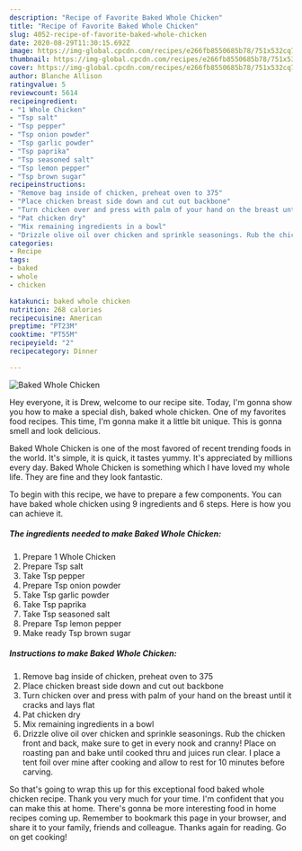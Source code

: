 ```yaml
---
description: "Recipe of Favorite Baked Whole Chicken"
title: "Recipe of Favorite Baked Whole Chicken"
slug: 4052-recipe-of-favorite-baked-whole-chicken
date: 2020-08-29T11:30:15.692Z
image: https://img-global.cpcdn.com/recipes/e266fb8550685b78/751x532cq70/baked-whole-chicken-recipe-main-photo.jpg
thumbnail: https://img-global.cpcdn.com/recipes/e266fb8550685b78/751x532cq70/baked-whole-chicken-recipe-main-photo.jpg
cover: https://img-global.cpcdn.com/recipes/e266fb8550685b78/751x532cq70/baked-whole-chicken-recipe-main-photo.jpg
author: Blanche Allison
ratingvalue: 5
reviewcount: 5614
recipeingredient:
- "1 Whole Chicken"
- "Tsp salt"
- "Tsp pepper"
- "Tsp onion powder"
- "Tsp garlic powder"
- "Tsp paprika"
- "Tsp seasoned salt"
- "Tsp lemon pepper"
- "Tsp brown sugar"
recipeinstructions:
- "Remove bag inside of chicken, preheat oven to 375"
- "Place chicken breast side down and cut out backbone"
- "Turn chicken over and press with palm of your hand on the breast until it cracks and lays flat"
- "Pat chicken dry"
- "Mix remaining ingredients in a bowl"
- "Drizzle olive oil over chicken and sprinkle seasonings. Rub the chicken front and back, make sure to get in every nook and cranny! Place on roasting pan and bake until cooked thru and juices run clear. I place a tent foil over mine after cooking and allow to rest for 10 minutes before carving."
categories:
- Recipe
tags:
- baked
- whole
- chicken

katakunci: baked whole chicken 
nutrition: 268 calories
recipecuisine: American
preptime: "PT23M"
cooktime: "PT55M"
recipeyield: "2"
recipecategory: Dinner

---
```



![Baked Whole Chicken](https://img-global.cpcdn.com/recipes/e266fb8550685b78/751x532cq70/baked-whole-chicken-recipe-main-photo.jpg)

Hey everyone, it is Drew, welcome to our recipe site. Today, I'm gonna show you how to make a special dish, baked whole chicken. One of my favorites food recipes. This time, I'm gonna make it a little bit unique. This is gonna smell and look delicious.



Baked Whole Chicken is one of the most favored of recent trending foods in the world. It's simple, it is quick, it tastes yummy. It's appreciated by millions every day. Baked Whole Chicken is something which I have loved my whole life. They are fine and they look fantastic.


To begin with this recipe, we have to prepare a few components. You can have baked whole chicken using 9 ingredients and 6 steps. Here is how you can achieve it.

<!--inarticleads1-->

##### The ingredients needed to make Baked Whole Chicken:

1. Prepare 1 Whole Chicken
1. Prepare Tsp salt
1. Take Tsp pepper
1. Prepare Tsp onion powder
1. Take Tsp garlic powder
1. Take Tsp paprika
1. Take Tsp seasoned salt
1. Prepare Tsp lemon pepper
1. Make ready Tsp brown sugar




<!--inarticleads2-->

##### Instructions to make Baked Whole Chicken:

1. Remove bag inside of chicken, preheat oven to 375
1. Place chicken breast side down and cut out backbone
1. Turn chicken over and press with palm of your hand on the breast until it cracks and lays flat
1. Pat chicken dry
1. Mix remaining ingredients in a bowl
1. Drizzle olive oil over chicken and sprinkle seasonings. Rub the chicken front and back, make sure to get in every nook and cranny! Place on roasting pan and bake until cooked thru and juices run clear. I place a tent foil over mine after cooking and allow to rest for 10 minutes before carving.




So that's going to wrap this up for this exceptional food baked whole chicken recipe. Thank you very much for your time. I'm confident that you can make this at home. There's gonna be more interesting food in home recipes coming up. Remember to bookmark this page in your browser, and share it to your family, friends and colleague. Thanks again for reading. Go on get cooking!
